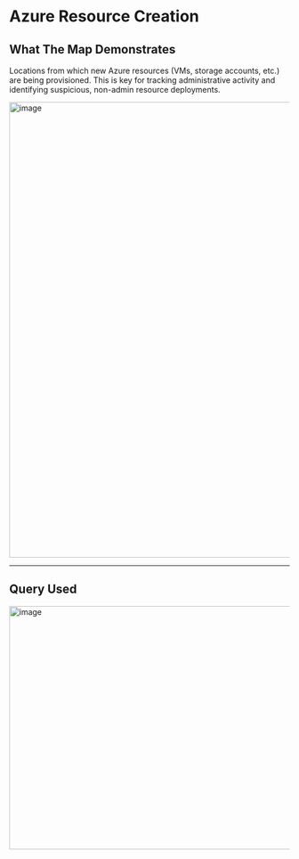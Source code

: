 # Azure Resource Creation  
## What The Map Demonstrates  
Locations from which new Azure resources (VMs, storage accounts, etc.) are being provisioned. This is key for 
tracking administrative activity and identifying suspicious, non-admin resource deployments.  

<img width="1292" height="818" alt="image" src="https://github.com/user-attachments/assets/d4099937-00d7-40a7-b46d-11436126f1de" />  

---

## Query Used  
<img width="1113" height="437" alt="image" src="https://github.com/user-attachments/assets/aec5f79d-5294-40c8-bf59-7cca1f1b99e0" />

